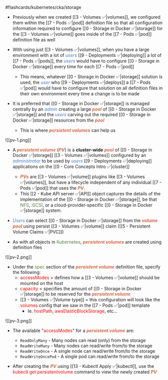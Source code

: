 #flashcards/kubernetes/cka/storage

- Previously when we created [[3 - Volumes ✅|volumes]], we configured them within the [[7 - Pods ✅|pod]] definition file so that all configuration information required to configure [[0 - Storage in Docker ✅|storage]] for the [[3 - Volumes ✅|volume]] goes inside of the [[7 - Pods ✅|pod]] definition file as well

- With using just [[3 - Volumes ✅|volumes]], when you have a large environment with a lot of <i><span style="color:#477bbe">users</span></i> [[9 - Deployments ✅|deploying]] a lot of [[7 - Pods ✅|pods]], the <i><span style="color:#477bbe">users</span></i> would have to configure [[0 - Storage in Docker ✅|storage]] every time for each [[7 - Pods ✅|pod]]
	- This means, whatever [[0 - Storage in Docker ✅|storage]] solution is used, the <i><span style="color:#477bbe">user</span></i> who [[9 - Deployments ✅|deploys]] a [[7 - Pods ✅|pod]] would have to configure that solution on all definition files in their own environment every time a change is to be made

- It is preferred that [[0 - Storage in Docker ✅|storage]] is managed centrally by an <i><span style="color:#477bbe">admin</span></i> creating a large <b><i><span style="color:#d46644">pool</span></i></b> of [[0 - Storage in Docker ✅|storage]] and the <i><span style="color:#477bbe">users</span></i> carving out the required [[0 - Storage in Docker ✅|storage]] resources from the <b><i><span style="color:#d46644">pool</span></i></b>
	- This is where <b><i><span style="color:#d46644">persistent volumes</span></i></b> can help us

![[pv-1.png]]

- A <b><i><span style="color:#d46644">persistent volume</span></i></b> (<b><i><span style="color:#d46644">PV</span></i></b>) is a **cluster-wide** <b><i><span style="color:#d46644">pool</span></i></b> of [[0 - Storage in Docker ✅|storage]] [[3 - Volumes ✅|volumes]] configured by an <i><span style="color:#477bbe">administrator</span></i> to be used by <i><span style="color:#477bbe">users</span></i> [[9 - Deployments ✅|deploying]] applications on the [[0 - Core Concepts Intro ✅|cluster]]
	- <b><i><span style="color:#d46644">PVs</span></i></b> are [[3 - Volumes ✅|volume]] plugins like [[3 - Volumes ✅|volumes]], but have a lifecycle independent of any individual [[7 - Pods ✅|pod]] that uses the <b><i><span style="color:#d46644">PV</span></i></b>.
	- This [[2 - Kube API server ✅|API]] object captures the details of the implementation of the [[0 - Storage in Docker ✅|storage]], be that <span style="color:#5c7e3e">NFS</span>, <span style="color:#5c7e3e">iSCSI</span>, or a cloud-provider-specific [[0 - Storage in Docker ✅|storage]] system.

- <i><span style="color:#477bbe">Users</span></i> can select [[0 - Storage in Docker ✅|storage]] from the <b><i><span style="color:#d46644">volume pool</span></i></b> using persist [[3 - Volumes ✅|volume]] claim ([[5 - Persistent Volume Claims ✅|PVC]])

- As with all objects in <span style="color:#5c7e3e">Kubernetes</span>, <b><i><span style="color:#d46644">persistent volumes</span></i></b> are created using definition files

![[pv-2.png]]

- Under the <span style="color:#5c7e3e">spec</span> section of the <b><i><span style="color:#d46644">persistent volume</span></i></b> definition file, specify the following:
	- <span style="color:red">accessModes</span> = defines how a [[3 - Volumes ✅|volume]] should be mounted on the host
	- <span style="color:red">capacity</span> = specifies the amount of [[0 - Storage in Docker ✅|storage]] to be reserved for the <b><i><span style="color:#d46644">persistent volume</span></i></b>
	- [[3 - Volumes ✅|Volume type]] = this configuration will look like the <span style="color:red">volumes</span> config that we saw in the [[7 - Pods ✅|pod]] template
		- Ie. <span style="color:red">hostPath</span>, <span style="color:red">awsElasticBlockStorage</span>, etc...

![[pv-3.png]]

- The available "<span style="color:red">accessModes</span>" for a <b><i><span style="color:#d46644">persistent volume</span></i></b> are:
	- `ReadOnlyMany` - Many nodes can read (only) from the storage
	- `ReadWriteMany` - Many nodes can read/write from/to the storage
	- `ReadWriteOnce` - A single node can read/write from/to the storage
	- `ReadWriteOncePod` - A single pod can read/write from/to the storage

- After creating the <b><i><span style="color:#d46644">PV</span></i></b> using [[13 - Kubectl Apply ✅|kubectl]], use the <span style="color:red">kubectl get persistentvolume</span> command to view the newly created <b><i><span style="color:#d46644">PV</span></i></b>